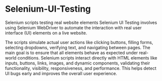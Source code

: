 # Selenium-UI-Testing
Selenium scripts testing real website elements
Selenium UI Testing involves using Selenium WebDriver to automate the interaction with real user interface (UI) elements on a live website. 

The scripts simulate actual user actions like clicking buttons, filling forms, selecting dropdowns, verifying text, and navigating between pages. 
The main goal is to ensure that all elements behave as expected under real-world conditions. 
Selenium scripts interact directly with HTML elements like inputs, buttons, links, images, and dynamic components, validating their functionality, visibility, responsiveness, and performance.
This helps detect UI bugs early and improves the overall user experience.
